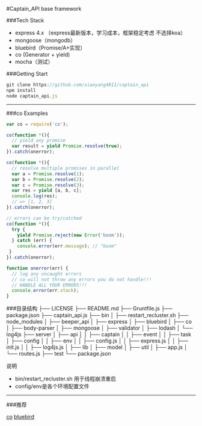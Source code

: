 #Captain_API base framework

###Tech Stack

 - express 4.x （express最新版本，学习成本，框架稳定考虑 不选择koa）
 - mongoose（mongodb）
 - bluebird（Promise/A+实现）
 - co (Generator + yield)
 - mocha（测试）
 
###Getting Start

```js
git clone https://github.com/xiaoyang4011/captain_api
npm install
node captain_api.js
```


---

###co Examples
```js
var co = require('co');

co(function *(){
  // yield any promise
  var result = yield Promise.resolve(true);
}).catch(onerror);

co(function *(){
  // resolve multiple promises in parallel
  var a = Promise.resolve(1);
  var b = Promise.resolve(2);
  var c = Promise.resolve(3);
  var res = yield [a, b, c];
  console.log(res);
  // => [1, 2, 3]
}).catch(onerror);

// errors can be try/catched
co(function *(){
  try {
    yield Promise.reject(new Error('boom'));
  } catch (err) {
    console.error(err.message); // "boom"
 }
}).catch(onerror);

function onerror(err) {
  // log any uncaught errors
  // co will not throw any errors you do not handle!!!
  // HANDLE ALL YOUR ERRORS!!!
  console.error(err.stack);
}

```
###目录结构
├── LICENSE
├── README.md
├── Gruntfile.js
├── package.json
├── captain_api.js
├── bin
│   ├── restart_recluster.sh
├── node_modules
│   ├── beeper_api
│   ├── express
│   ├── bluebird
│   ├── co
│   ├── body-parser
│   ├── mongoose
│   ├── validator
│   ├── lodash
│   └── log4js
├── server
│   ├── api
│   │   ├── captain
│   │   ├── event
│   │   ├── task
│   ├── config
│   │   ├── env
│   │   ├── config.js
│   │   ├── express.js
│   │   ├── init.js
│   │   ├── log4js.js
│   ├── lib
│   ├── model
│   ├── util
│   ├── app.js
│   └── routes.js
├── test
└── package.json

说明

 - bin/restart_recluster.sh 用于线程崩溃重启
 - config/env是各个环境配置文件

---

###推荐

[co][1]
[bluebird][2]
 


  [1]: https://github.com/tj/co
  [2]: https://github.com/petkaantonov/bluebird